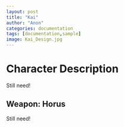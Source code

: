 ```yaml
---
layout: post
title: "Kai"
author: "Anon"
categories: documentation
tags: [documentation,sample]
image: Kai_Design.jpg
---
```


# Character Description

Still need!


## Weapon: Horus

Still need!